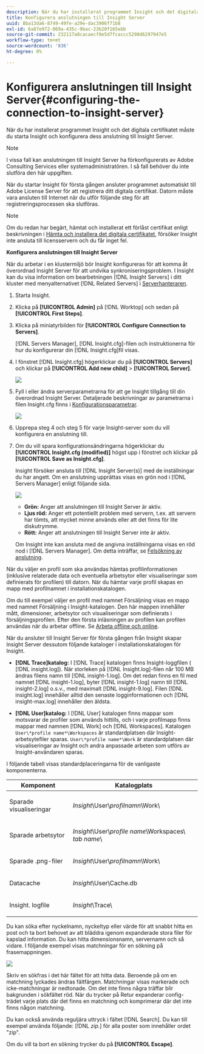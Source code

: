 ```yaml
---
description: När du har installerat programmet Insight och det digitala certifikatet måste du starta Insight och konfigurera dess anslutning till Insight Server.
title: Konfigurera anslutningen till Insight Server
uuid: 8ba13da6-8749-49fe-a29e-dac3906f71b8
exl-id: 6a87e972-069a-435c-9bac-23b20f165ebb
source-git-commit: 232117a8cacaecf8e5d7fcaccc5290d6297947e5
workflow-type: tm+mt
source-wordcount: '836'
ht-degree: 0%

---
```


# Konfigurera anslutningen till Insight Server{#configuring-the-connection-to-insight-server}

När du har installerat programmet Insight och det digitala certifikatet måste du starta Insight och konfigurera dess anslutning till Insight Server.

>[!NOTE]
>
>I vissa fall kan anslutningen till Insight Server ha förkonfigurerats av Adobe Consulting Services eller systemadministratören. I så fall behöver du inte slutföra den här uppgiften.

När du startar Insight för första gången ansluter programmet automatiskt till Adobe License Server för att registrera ditt digitala certifikat. Datorn måste vara ansluten till Internet när du utför följande steg för att registreringsprocessen ska slutföras.

>[!NOTE]
>
>Om du redan har begärt, hämtat och installerat ett förlåst certifikat enligt beskrivningen i [Hämta och installera det digitala certifikatet](../../../home/c-install-insight/install-setup/c-dgtl-crtf.md#topic-fed3b44e472c4e4ca6dd5852af14cdb9), försöker Insight inte ansluta till licensservern och du får inget fel.

**Konfigurera anslutningen till Insight Server**

När du arbetar i en klustermiljö bör Insight konfigureras för att komma åt överordnad Insight Server för att undvika synkroniseringsproblem. I Insight kan du visa information om bearbetningen [!DNL Insight Servers] i ditt kluster med menyalternativet [!DNL Related Servers] i [Serverhanteraren](https://experienceleague.adobe.com/docs/data-workbench/using/client/admin-ui/c-svrs-mgr.html).

1. Starta Insight.
1. Klicka på **[!UICONTROL Admin]** på [!DNL Worktop] och sedan på **[!UICONTROL First Steps]**.

1. Klicka på miniatyrbilden för **[!UICONTROL Configure Connection to Servers]**.

   [!DNL Servers Manager], [!DNL Insight.cfg]-filen och instruktionerna för hur du konfigurerar din [!DNL Insight.cfg]fil visas.

1. I fönstret [!DNL Insight.cfg] högerklickar du på **[!UICONTROL Servers]** och klickar på **[!UICONTROL Add new child]** > **[!UICONTROL Server]**.

   ![](assets/cfg_Workstation_AddChild.png)

1. Fyll i eller ändra serverparametrarna för att ge Insight tillgång till din överordnad Insight Server. Detaljerade beskrivningar av parametrarna i filen Insight.cfg finns i [Konfigurationsparametrar](https://experienceleague.adobe.com/docs/data-workbench/using/client/c-insght-config-param.html).

   ![](assets/cfg_Workstation_AddServer.png)

1. Upprepa steg 4 och steg 5 för varje Insight-server som du vill konfigurera en anslutning till.
1. Om du vill spara konfigurationsändringarna högerklickar du **[!UICONTROL Insight.cfg (modified)]** högst upp i fönstret och klickar på **[!UICONTROL Save as Insight.cfg]**.

   Insight försöker ansluta till [!DNL Insight Server(s)] med de inställningar du har angett. Om en anslutning upprättas visas en grön nod i [!DNL Servers Manager] enligt följande sida.

   ![](assets/vis_SysStat_RedGreenDots.png)

   * **Grön:** Anger att anslutningen till Insight Server är aktiv.
   * **Ljus röd:** Anger ett potentiellt problem med servern, t.ex. att servern har tömts, att mycket minne används eller att det finns för lite diskutrymme.
   * **Rött:** Anger att anslutningen till Insight Server inte är aktiv.

   Om Insight inte kan ansluta med de angivna inställningarna visas en röd nod i [!DNL Servers Manager]. Om detta inträffar, se [Felsökning av anslutning](../../../home/c-install-insight/install-setup/t-conn-trbsh.md#task-034e588c5ce04c4a8f6d0097364d3b2b).

<!--
c_dir_crt_setup.xml
-->

När du väljer en profil som ska användas hämtas profilinformationen (inklusive relaterade data och eventuella arbetsytor eller visualiseringar som definierats för profilen) till datorn. När du hämtar varje profil skapas en mapp med profilnamnet i installationskatalogen.

Om du till exempel väljer en profil med namnet Försäljning visas en mapp med namnet Försäljning i Insight-katalogen. Den här mappen innehåller mått, dimensioner, arbetsytor och visualiseringar som definierats i försäljningsprofilen. Efter den första inläsningen av profilen kan profilen användas när du arbetar offline. Se [Arbeta offline och online](https://experienceleague.adobe.com/docs/data-workbench/using/client/c-off-on.html).

När du ansluter till Insight Server för första gången från Insight skapar Insight Server dessutom följande kataloger i installationskatalogen för Insight.

* **[!DNL Trace]katalog:** I  [!DNL Trace] katalogen finns Insight-loggfilen (  [!DNL insight.log]). När storleken på [!DNL Insight.log]-filen når 100 MB ändras filens namn till [!DNL insight-1.log]. Om det redan finns en fil med namnet [!DNL insight-1.log], byter [!DNL insight-1.log] namn till [!DNL insight-2.log] o.s.v., med maximalt [!DNL insight-9.log]. Filen [!DNL insight.log] innehåller alltid den senaste logginformationen och [!DNL insight-max.log] innehåller den äldsta.

* **[!DNL User]katalog:** I  [!DNL User] katalogen finns mappar som motsvarar de profiler som används hittills, och i varje profilmapp finns mappar med namnen  [!DNL Work] och  [!DNL Workspaces]. Katalogen `User\*profile name*\Workspaces` är standardplatsen där Insight-arbetsytefiler sparas. `User\*profile name*\Work` är standardplatsen där visualiseringar av Insight och andra anpassade arbeten som utförs av Insight-användaren sparas.

I följande tabell visas standardplaceringarna för de vanligaste komponenterna.

<table id="table_0254A8C25AF5400F89F87A242746D07E"> 
 <thead> 
  <tr> 
   <th colname="col1" class="entry"> Komponent </th> 
   <th colname="col2" class="entry"> Katalogplats </th> 
  </tr>
 </thead>
 <tbody> 
  <tr> 
   <td colname="col1"> <p>Sparade visualiseringar </p> </td> 
   <td colname="col2"> <p><i>Insight</i>\User\<i>profilnamn</i>\Work\ </p> </td> 
  </tr> 
  <tr> 
   <td colname="col1"> <p>Sparade <span class="wintitle"> arbetsytor</span> </p> </td> 
   <td colname="col2"> <p><i>Insight</i>\User\<i>profile name</i>\Workspaces\<i> tab name</i>\ </p> </td> 
  </tr> 
  <tr> 
   <td colname="col1"> <p>Sparade<span class="filepath"> .png</span>-filer </p> </td> 
   <td colname="col2"> <p><i>Insight</i>\User\<i>profilnamn</i>\Work\ </p> </td> 
  </tr> 
  <tr> 
   <td colname="col1"> <p>Datacache </p> </td> 
   <td colname="col2"> <p><i>Insight</i>\User\Cache.db </p> </td> 
  </tr> 
  <tr> 
   <td colname="col1"> <p><span class="filepath"> Insight.</span> logfile </p> </td> 
   <td colname="col2"> <p><i>Insight</i>\Trace\ </p> </td> 
  </tr> 
 </tbody> 
</table>

<!--
c_config_file_ent.xml
-->

Du kan söka efter nyckelnamn, nyckeltyp eller värde för att snabbt hitta en post och ta bort behovet av att bläddra igenom expanderade stora filer för kapslad information. Du kan hitta dimensionsnamn, servernamn och så vidare. I följande exempel visas matchningar för en sökning på frasemappningen.

![](assets/cfg_search.PNG)

Skriv en sökfras i det här fältet för att hitta data. Beroende på om en matchning lyckades ändras fältfärgen. Matchningar visas markerade och icke-matchningar är nedtonade. Om det inte finns några träffar blir bakgrunden i sökfältet röd. När du trycker på Retur expanderar config-trädet varje plats där det finns en matchning och komprimerar där det inte finns någon matchning.

Du kan också använda reguljära uttryck i fältet [!DNL Search]. Du kan till exempel använda följande: [!DNL *zip.*] för alla poster som innehåller ordet &quot;zip&quot;.

Om du vill ta bort en sökning trycker du på **[!UICONTROL Escape]**.

